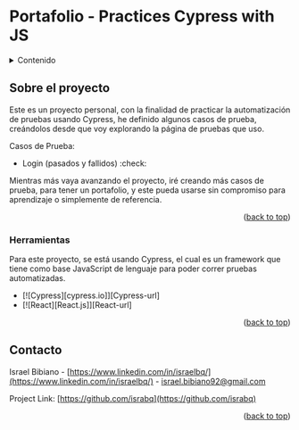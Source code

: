 # Portafolio - Practices Cypress with JS

<a name="readme-top"></a>

<!-- TABLE OF CONTENTS -->
<details>
  <summary>Contenido</summary>
  <ol>
    <li>
      <a href="#about-the-project">Sobre el proyecto</a>
        <ul>
            <li><a href="#built-with">Herramientas</a></li>
        </ul>
    </li>
    <li><a href="#contact">Contacto</a></li>
  </ol>
</details>

<!-- ABOUT THE PROJECT -->
## Sobre el proyecto

Este es un proyecto personal, con la finalidad de practicar la automatización de pruebas usando Cypress, he definido algunos casos de prueba, creándolos desde que voy explorando la página de pruebas que uso.

Casos de Prueba:
* Login (pasados y fallidos) :check:

Mientras más vaya avanzando el proyecto, iré creando más casos de prueba, para tener un portafolio, y este pueda usarse sin compromiso para aprendizaje o simplemente de referencia.


<p align="right">(<a href="#readme-top">back to top</a>)</p>

### Herramientas

Para este proyecto, se está usando Cypress, el cual es un framework que tiene como base JavaScript de lenguaje para poder correr pruebas automatizadas.

* [![Cypress][cypress.io]][Cypress-url]
* [![React][React.js]][React-url]


<p align="right">(<a href="#readme-top">back to top</a>)</p>

<!-- CONTACT -->
## Contacto

Israel Bibiano - [https://www.linkedin.com/in/israelbq/](https://www.linkedin.com/in/israelbq/) - israel.bibiano92@gmail.com

Project Link: [https://github.com/israbq](https://github.com/israbq)

<p align="right">(<a href="#readme-top">back to top</a>)</p>



